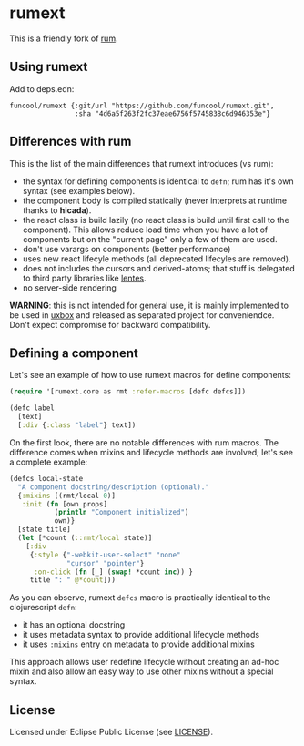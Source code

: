# rumext #

This is a friendly fork of [rum](https://github.com/tonsky/rum).

## Using rumext

Add to deps.edn:

```
funcool/rumext {:git/url "https://github.com/funcool/rumext.git", 
                :sha "4d6a5f263f2fc37eae6756f5745838c6d946353e"}
```

## Differences with rum

This is the list of the main differences that rumext introduces (vs rum):

- the syntax for defining components is identical to `defn`;
  rum has it's own syntax (see examples below).
- the component body is compiled statically (never interprets at
  runtime thanks to **hicada**).
- the react class is build lazily (no react class is build until first
  call to the component). This allows reduce load time when you have a
  lot of components but on the "current page" only a few of them are
  used.
- don't use varargs on components (better performance)
- uses new react lifecyle methods (all deprecated lifecyles are
  removed).
- does not includes the cursors and derived-atoms; that stuff is
  delegated to third party libraries like
  [lentes](https://github.com/funcool/lentes).
- no server-side rendering


**WARNING**: this is not intended for general use, it is mainly
implemented to be used in [uxbox](https://github.com/uxbox/uxbox) and
released as separated project for conveniendce. Don't expect
compromise for backward compatibility.


## Defining a component

Let's see an example of how to use rumext macros for define
components:

```clojure
(require '[rumext.core as rmt :refer-macros [defc defcs]])

(defc label
  [text]
  [:div {:class "label"} text])
```

On the first look, there are no notable differences with rum
macros. The difference comes when mixins and lifecycle methods
are involved; let's see a complete example:

```clojure
(defcs local-state
  "A component docstring/description (optional)."
  {:mixins [(rmt/local 0)]
   :init (fn [own props]
           (println "Component initialized")
           own)}
  [state title]
  (let [*count (::rmt/local state)]
    [:div
     {:style {"-webkit-user-select" "none"
              "cursor" "pointer"}
      :on-click (fn [_] (swap! *count inc)) }
     title ": " @*count]))
```

As you can observe, rumext `defcs` macro is practically identical to
the clojurescript `defn`:

- it has an optional docstring
- it uses metadata syntax to provide additional lifecycle methods
- it uses `:mixins` entry on metadata to provide additional mixins

This approach allows user redefine lifecycle without creating an
ad-hoc mixin and also allow an easy way to use other mixins without
a special syntax.


## License ##

Licensed under Eclipse Public License (see [LICENSE](LICENSE)).
